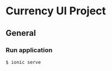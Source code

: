 Currency UI Project
===============================================================================

## General
### Run application
```
$ ionic serve
```
